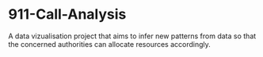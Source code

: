 # 911-Call-Analysis

A data vizualisation project that aims to infer new patterns from data so that the concerned authorities can allocate resources accordingly.
